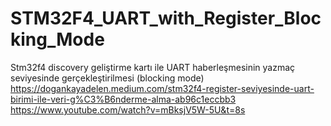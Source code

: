 # STM32F4_UART_with_Register_Blocking_Mode
 Stm32f4 discovery geliştirme kartı ile UART haberleşmesinin yazmaç seviyesinde  gerçekleştirilmesi (blocking mode)
https://dogankayadelen.medium.com/stm32f4-register-seviyesinde-uart-birimi-ile-veri-g%C3%B6nderme-alma-ab96c1eccbb3
https://www.youtube.com/watch?v=mBksjV5W-5U&t=8s
